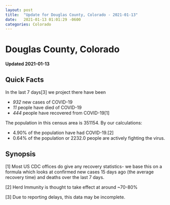 ```yaml
---
layout: post
title:  "Update for Douglas County, Colorado - 2021-01-13"
date:   2021-01-13 01:01:29 -0600
categories: Colorado
---
```


# Douglas County, Colorado
#### Updated 2021-01-13

## Quick Facts

In the last 7 days[3] we project there have been
- *932* new cases of COVID-19
- *11* people have died of COVID-19
- *444* people have recovered from COVID-19[1]

The population in this census area is 351154. By our calculations:
- 4.90% of the population have had COVID-19.[2]
- 0.64% of the population or 2232.0 people are actively fighting the virus.

## Synopsis




[1] Most US CDC offices do give any recovery statistics- we base this on a formula which looks at confirmed new cases
15 days ago (the average recovery time) and deaths over the last 7 days.

[2] Herd Immunity is thought to take effect at around ~70-80%

[3] Due to reporting delays, this data may be incomplete.
 
    